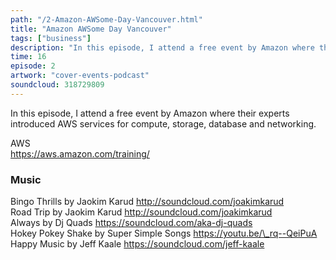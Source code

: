 ```yaml
---
path: "/2-Amazon-AWSome-Day-Vancouver.html"
title: "Amazon AWSome Day Vancouver"
tags: ["business"]
description: "In this episode, I attend a free event by Amazon where their experts introduced AWS services for compute, storage, database and networking."
time: 16
episode: 2
artwork: "cover-events-podcast"
soundcloud: 318729809
---
```

In this episode, I attend a free event by Amazon where their experts introduced AWS services for compute, storage, database and networking. 

AWS  
https://aws.amazon.com/training/ 

### Music
Bingo Thrills by Jaokim Karud http://soundcloud.com/joakimkarud   
Road Trip by Jaokim Karud http://soundcloud.com/joakimkarud   
Always by Dj Quads https://soundcloud.com/aka-dj-quads  
Hokey Pokey Shake by Super Simple Songs https://youtu.be/\_rq--QeiPuA  
Happy Music by Jeff Kaale https://soundcloud.com/jeff-kaale 
